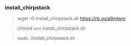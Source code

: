 ### install_chirpstack

> wget -O install_chirpstack.sh https://rb.gy/a9mlwm 

> chmod u+x install_chirpstack.sh

> sudo ./install_chirpstack.sh
